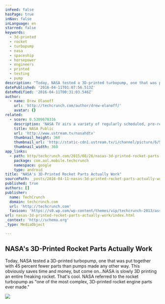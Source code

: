 ```yaml
---
inFeed: false
hasPage: true
inNav: false
inLanguage: en
starred: false
keywords:
  - 3d-printed
  - rocket
  - turbopump
  - nasa
  - spaceship
  - horsepower
  - engineers
  - printed
  - testing
  - pump
description: "Today, NASA tested a 3D-printed turbopump, one that was put together with 45 percent fewer parts than pumps made any other way. This obviously saves time and money, but come on...NASA is slowly 3D printing an entire freaking rocket. That's cool. NASA referred to the rocket turbopump as \"one of the most complex, 3D-printed rocket engine parts ever made.\""
datePublished: '2016-04-11T01:07:56.513Z'
dateModified: '2016-04-11T00:31:03.546Z'
author:
  - name: Drew Olanoff
    url: 'http://techcrunch.com/author/drew-olanoff/'
    avatar: {}
related:
  - score: 0.5309678316
    description: 'NASA TV airs a variety of regularly scheduled, pre-recorded educational and public relations programming 24 hours a day on its various channels.'
    title: NASA Public
    url: 'http://www.ustream.tv/nasahdtv'
    thumbnail_height: 360
    thumbnail_url: 'http://static-cdn1.ustream.tv/i/channel/picture/6/5/4/0/6540154/6540154_nasatv_public_hr_1330361732,640x360,b:1.jpg'
    thumbnail_width: 360
app_links:
  - path: http/techcrunch.com/2015/08/26/nasas-3d-printed-rocket-parts-actually-work/
    package: com.aol.mobile.techcrunch
    namespace: google
    type: android
title: "NASA's 3D-Printed Rocket Parts Actually Work"
sourcePath: _posts/2016-04-11-nasas-3d-printed-rocket-parts-actually-work.md
published: true
authors: []
publisher:
  name: TechCrunch
  domain: techcrunch.com
  url: 'http://techcrunch.com'
  favicon: 'https://s0.wp.com/wp-content/themes/vip/techcrunch-2013/assets/images/favicon.ico'
url: nasas-3d-printed-rocket-parts-actually-work/index.html
_context: 'http://schema.org'
_type: MediaObject

---
```

<article style=""><h1>NASA's 3D-Printed Rocket Parts Actually Work</h1><p>Today, NASA tested a 3D-printed turbopump, one that was put together with 45 percent fewer parts than pumps made any other way. This obviously saves time and money, but come on...NASA is slowly 3D printing an entire freaking rocket. That's cool. NASA referred to the rocket turbopump as "one of the most complex, 3D-printed rocket engine parts ever made."</p><img src="https://tctechcrunch2011.files.wordpress.com/2015/08/06192015-027-1.jpg?w=680&amp;h=452" /></article>